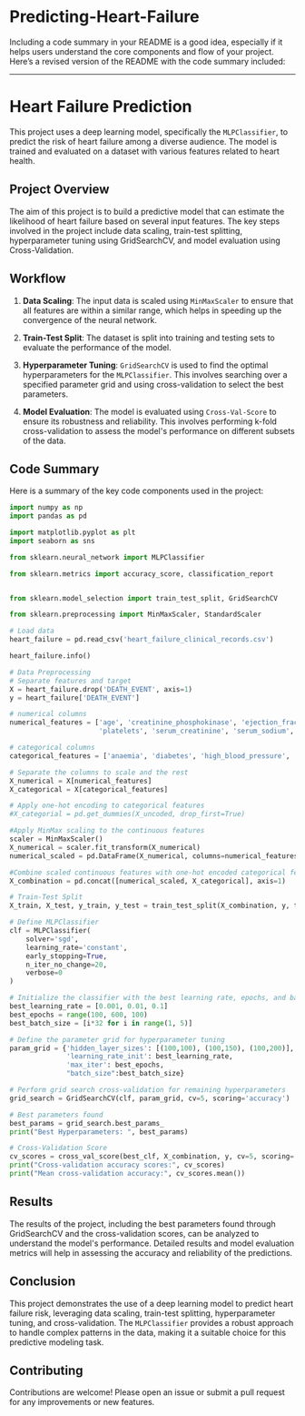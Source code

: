 # Predicting-Heart-Failure
Including a code summary in your README is a good idea, especially if it helps users understand the core components and flow of your project. Here’s a revised version of the README with the code summary included:

---

# Heart Failure Prediction

This project uses a deep learning model, specifically the `MLPClassifier`, to predict the risk of heart failure among a diverse audience. The model is trained and evaluated on a dataset with various features related to heart health.

## Project Overview

The aim of this project is to build a predictive model that can estimate the likelihood of heart failure based on several input features. The key steps involved in the project include data scaling, train-test splitting, hyperparameter tuning using GridSearchCV, and model evaluation using Cross-Validation.

## Workflow

1. **Data Scaling**: The input data is scaled using `MinMaxScaler` to ensure that all features are within a similar range, which helps in speeding up the convergence of the neural network.

2. **Train-Test Split**: The dataset is split into training and testing sets to evaluate the performance of the model.

3. **Hyperparameter Tuning**: `GridSearchCV` is used to find the optimal hyperparameters for the `MLPClassifier`. This involves searching over a specified parameter grid and using cross-validation to select the best parameters.

4. **Model Evaluation**: The model is evaluated using `Cross-Val-Score` to ensure its robustness and reliability. This involves performing k-fold cross-validation to assess the model's performance on different subsets of the data.

## Code Summary

Here is a summary of the key code components used in the project:

```python
import numpy as np
import pandas as pd

import matplotlib.pyplot as plt
import seaborn as sns

from sklearn.neural_network import MLPClassifier

from sklearn.metrics import accuracy_score, classification_report


from sklearn.model_selection import train_test_split, GridSearchCV

from sklearn.preprocessing import MinMaxScaler, StandardScaler

# Load data
heart_failure = pd.read_csv('heart_failure_clinical_records.csv')

heart_failure.info()

# Data Preprocessing
# Separate features and target
X = heart_failure.drop('DEATH_EVENT', axis=1)
y = heart_failure['DEATH_EVENT']

# numerical columns
numerical_features = ['age', 'creatinine_phosphokinase', 'ejection_fraction',
                      'platelets', 'serum_creatinine', 'serum_sodium', 'time']

# categorical columns
categorical_features = ['anaemia', 'diabetes', 'high_blood_pressure', 'sex', 'smoking']

# Separate the columns to scale and the rest
X_numerical = X[numerical_features]
X_categorical = X[categorical_features]

# Apply one-hot encoding to categorical features
#X_categorial = pd.get_dummies(X_uncoded, drop_first=True)

#Apply MinMax scaling to the continuous features
scaler = MinMaxScaler()
X_numerical = scaler.fit_transform(X_numerical)
numerical_scaled = pd.DataFrame(X_numerical, columns=numerical_features)

#Combine scaled continuous features with one-hot encoded categorical features
X_combination = pd.concat([numerical_scaled, X_categorical], axis=1)

# Train-Test Split
X_train, X_test, y_train, y_test = train_test_split(X_combination, y, test_size=0.3, random_state=42)

# Define MLPClassifier
clf = MLPClassifier(
    solver='sgd',
    learning_rate='constant',
    early_stopping=True,
    n_iter_no_change=20,
    verbose=0
)

# Initialize the classifier with the best learning rate, epochs, and batch size
best_learning_rate = [0.001, 0.01, 0.1]
best_epochs = range(100, 600, 100)
best_batch_size = [i*32 for i in range(1, 5)]

# Define the parameter grid for hyperparameter tuning
param_grid = {'hidden_layer_sizes': [(100,100), (100,150), (100,200)],
              'learning_rate_init': best_learning_rate,
              'max_iter': best_epochs,
              "batch_size":best_batch_size}

# Perform grid search cross-validation for remaining hyperparameters
grid_search = GridSearchCV(clf, param_grid, cv=5, scoring='accuracy')

# Best parameters found
best_params = grid_search.best_params_
print("Best Hyperparameters: ", best_params)

# Cross-Validation Score
cv_scores = cross_val_score(best_clf, X_combination, y, cv=5, scoring='accuracy')
print("Cross-validation accuracy scores:", cv_scores)
print("Mean cross-validation accuracy:", cv_scores.mean())

```

## Results

The results of the project, including the best parameters found through GridSearchCV and the cross-validation scores, can be analyzed to understand the model's performance. Detailed results and model evaluation metrics will help in assessing the accuracy and reliability of the predictions.

## Conclusion

This project demonstrates the use of a deep learning model to predict heart failure risk, leveraging data scaling, train-test splitting, hyperparameter tuning, and cross-validation. The `MLPClassifier` provides a robust approach to handle complex patterns in the data, making it a suitable choice for this predictive modeling task.

## Contributing

Contributions are welcome! Please open an issue or submit a pull request for any improvements or new features.
